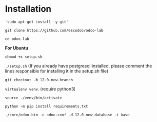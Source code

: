 Installation
============
`'sudo apt-get install -y git'`

`git clone https://github.com/escodoo/odoo-lab`

`cd odoo-lab`

**For Ubuntu**

`chmod +x setup.sh`

`./setup.sh` (If you already have postgresql installed, please comment the lines responsible for installing it in the setup.sh file)

`git checkout -b 12.0-new-branch`

`virtualenv venv`. (require python3)

`source ./venv/bin/activate`

`python -m pip install requirements.txt`

`./core/odoo-bin -c odoo.conf -d 12.0-new_database -i base` 
